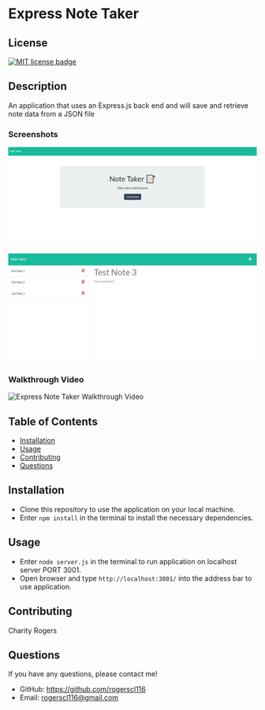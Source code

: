 # Express Note Taker

  ## License
  <a href="https://opensource.org/licenses/MIT"><img src="https://img.shields.io/badge/License-MIT-yellow" alt="MIT license badge"/></a>

  ## Description
  An application that uses an Express.js back end and will save and retrieve note data from a JSON file

  ### Screenshots
  ![Express Note Taker Screenshot 1](./public/assets/images/note-taker-screenshot1.jpg)

  ![Express Note Taker Screenshot 2](./public/assets/images/note-taker-screenshot2.jpg)

  ### Walkthrough Video

  ![Express Note Taker Walkthrough Video](./public/assets/videos/express-note-taker.gif)

  ## Table of Contents
  * [Installation](#installation)
  * [Usage](#usage)
  * [Contributing](#contributing)
  * [Questions](#questions)
        
  ## Installation
   - Clone this repository to use the application on your local machine.
   - Enter `npm install` in the terminal to install the necessary dependencies.
   
  ## Usage
  - Enter `node server.js` in the terminal to run application on localhost server PORT 3001.
  - Open browser and type `http://localhost:3001/` into the address bar to use application.

  ## Contributing
  Charity Rogers

  ## Questions
  If you have any questions, please contact me!

  - GitHub: https://github.com/rogerscl116
  - Email: rogerscl116@gmail.com 
